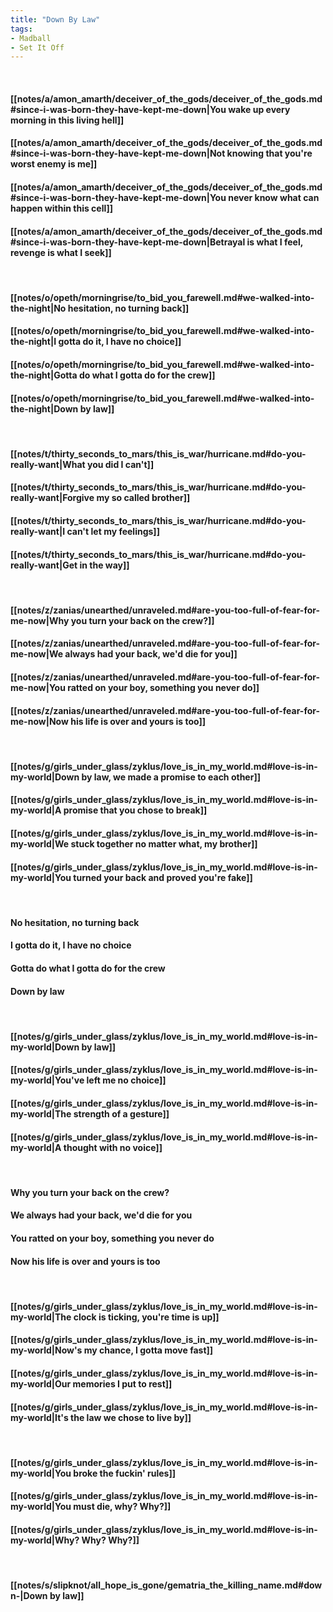 ```yaml
---
title: "Down By Law"
tags:
- Madball
- Set It Off
---
```

&nbsp;
#### [[notes/a/amon_amarth/deceiver_of_the_gods/deceiver_of_the_gods.md#since-i-was-born-they-have-kept-me-down|You wake up every morning in this living hell]]
#### [[notes/a/amon_amarth/deceiver_of_the_gods/deceiver_of_the_gods.md#since-i-was-born-they-have-kept-me-down|Not knowing that you're worst enemy is me]]
#### [[notes/a/amon_amarth/deceiver_of_the_gods/deceiver_of_the_gods.md#since-i-was-born-they-have-kept-me-down|You never know what can happen within this cell]]
#### [[notes/a/amon_amarth/deceiver_of_the_gods/deceiver_of_the_gods.md#since-i-was-born-they-have-kept-me-down|Betrayal is what I feel, revenge is what I seek]]
&nbsp;
#### [[notes/o/opeth/morningrise/to_bid_you_farewell.md#we-walked-into-the-night|No hesitation, no turning back]]
#### [[notes/o/opeth/morningrise/to_bid_you_farewell.md#we-walked-into-the-night|I gotta do it, I have no choice]]
#### [[notes/o/opeth/morningrise/to_bid_you_farewell.md#we-walked-into-the-night|Gotta do what I gotta do for the crew]]
#### [[notes/o/opeth/morningrise/to_bid_you_farewell.md#we-walked-into-the-night|Down by law]]
&nbsp;
#### [[notes/t/thirty_seconds_to_mars/this_is_war/hurricane.md#do-you-really-want|What you did I can't]]
#### [[notes/t/thirty_seconds_to_mars/this_is_war/hurricane.md#do-you-really-want|Forgive my so called brother]]
#### [[notes/t/thirty_seconds_to_mars/this_is_war/hurricane.md#do-you-really-want|I can't let my feelings]]
#### [[notes/t/thirty_seconds_to_mars/this_is_war/hurricane.md#do-you-really-want|Get in the way]]
&nbsp;
#### [[notes/z/zanias/unearthed/unraveled.md#are-you-too-full-of-fear-for-me-now|Why you turn your back on the crew?]]
#### [[notes/z/zanias/unearthed/unraveled.md#are-you-too-full-of-fear-for-me-now|We always had your back, we'd die for you]]
#### [[notes/z/zanias/unearthed/unraveled.md#are-you-too-full-of-fear-for-me-now|You ratted on your boy, something you never do]]
#### [[notes/z/zanias/unearthed/unraveled.md#are-you-too-full-of-fear-for-me-now|Now his life is over and yours is too]]
&nbsp;
#### [[notes/g/girls_under_glass/zyklus/love_is_in_my_world.md#love-is-in-my-world|Down by law, we made a promise to each other]]
#### [[notes/g/girls_under_glass/zyklus/love_is_in_my_world.md#love-is-in-my-world|A promise that you chose to break]]
#### [[notes/g/girls_under_glass/zyklus/love_is_in_my_world.md#love-is-in-my-world|We stuck together no matter what, my brother]]
#### [[notes/g/girls_under_glass/zyklus/love_is_in_my_world.md#love-is-in-my-world|You turned your back and proved you're fake]]
&nbsp;
#### No hesitation, no turning back
#### I gotta do it, I have no choice
#### Gotta do what I gotta do for the crew
#### Down by law
&nbsp;
#### [[notes/g/girls_under_glass/zyklus/love_is_in_my_world.md#love-is-in-my-world|Down by law]]
#### [[notes/g/girls_under_glass/zyklus/love_is_in_my_world.md#love-is-in-my-world|You've left me no choice]]
#### [[notes/g/girls_under_glass/zyklus/love_is_in_my_world.md#love-is-in-my-world|The strength of a gesture]]
#### [[notes/g/girls_under_glass/zyklus/love_is_in_my_world.md#love-is-in-my-world|A thought with no voice]]
&nbsp;
#### Why you turn your back on the crew?
#### We always had your back, we'd die for you
#### You ratted on your boy, something you never do
#### Now his life is over and yours is too
&nbsp;
#### [[notes/g/girls_under_glass/zyklus/love_is_in_my_world.md#love-is-in-my-world|The clock is ticking, you're time is up]]
#### [[notes/g/girls_under_glass/zyklus/love_is_in_my_world.md#love-is-in-my-world|Now's my chance, I gotta move fast]]
#### [[notes/g/girls_under_glass/zyklus/love_is_in_my_world.md#love-is-in-my-world|Our memories I put to rest]]
#### [[notes/g/girls_under_glass/zyklus/love_is_in_my_world.md#love-is-in-my-world|It's the law we chose to live by]]
&nbsp;
#### [[notes/g/girls_under_glass/zyklus/love_is_in_my_world.md#love-is-in-my-world|You broke the fuckin' rules]]
#### [[notes/g/girls_under_glass/zyklus/love_is_in_my_world.md#love-is-in-my-world|You must die, why? Why?]]
#### [[notes/g/girls_under_glass/zyklus/love_is_in_my_world.md#love-is-in-my-world|Why? Why? Why?]]
&nbsp;
#### [[notes/s/slipknot/all_hope_is_gone/gematria_the_killing_name.md#down-|Down by law]]
